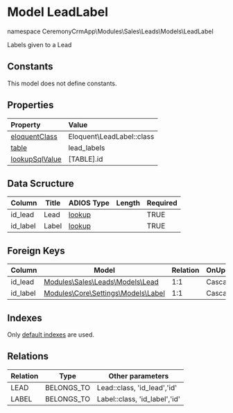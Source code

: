 # Model LeadLabel

namespace CeremonyCrmApp\Modules\Sales\Leads\Models\LeadLabel

Labels given to a Lead

## Constants

This model does not define constants.

## Properties

| Property                                                                                 | Value                     |
| :--------------------------------------------------------------------------------------- | :------------------------ |
| [eloquentClass](https://docs.wai.blue/adios-framework/models/properties#eloquentClass)   | Eloquent\LeadLabel::class |
| [table](https://docs.wai.blue/adios-framework/models/properties#table)                   | lead_labels               |
| [lookupSqlValue](https://docs.wai.blue/adios-framework/models/properties#lookupSqlValue) | [TABLE].id                |

## Data Scructure

| Column   | Title | ADIOS Type                                                               | Length | Required |
| -------- | ----- | ------------------------------------------------------------------------ | ------ | -------- |
| id_lead  | Lead  | [lookup](https://docs.wai.blue/adios-framework/models/attributes#lookup) |        | TRUE     |
| id_label | Label | [lookup](https://docs.wai.blue/adios-framework/models/attributes#lookup) |        | TRUE     |

## Foreign Keys

| Column   | Model                                                                     | Relation | OnUpdate | OnDelete |
| -------- | ------------------------------------------------------------------------- | -------- | -------- | -------- |
| id_lead  | [Modules\Sales\Leads\Models\Lead](lead)                                   | 1:1      | Cascade  | Restrict |
| id_label | [Modules\Core\Settings\Models\Label](../../../core/settings/models/label) | 1:1      | Cascade  | Restrict |

## Indexes

Only [default indexes](https://docs.wai.blue/adios-framework/default-indexes) are used.

## Relations

| Relation | Type       | Other parameters              |
| -------- | ---------- | ----------------------------- |
| LEAD     | BELONGS_TO | Lead::class, 'id_lead','id'   |
| LABEL    | BELONGS_TO | Label::class, 'id_label','id' |
